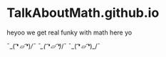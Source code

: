 # TalkAboutMath.github.io

heyoo we get real funky with math here yo

¯\_( ͡❛ ⏥ ͡❛)_/¯   ¯\_( ͡❛ ⏥ ͡❛)_/¯   ¯\_( ͡❛ ⏥ ͡❛)_/¯
